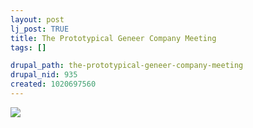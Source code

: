 ```yaml
--- 
layout: post
lj_post: TRUE
title: The Prototypical Geneer Company Meeting
tags: []

drupal_path: the-prototypical-geneer-company-meeting
drupal_nid: 935
created: 1020697560
---
```

<IMG SRC="http://www.redmeat.com/redmeat/2001-07-10/index-1.gif">
